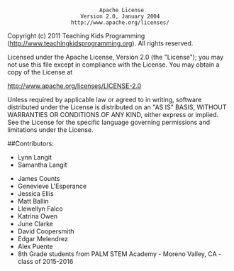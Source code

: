 								 Apache License
                           Version 2.0, January 2004
                        http://www.apache.org/licenses/
                        
Copyright (c) 2011 Teaching Kids Programming (http://www.teachingkidsprogramming.org).  All rights reserved.

Licensed under the Apache License, Version 2.0 (the "License"); you
may not use this file except in compliance with the License. You may
obtain a copy of the License at

http://www.apache.org/licenses/LICENSE-2.0

Unless required by applicable law or agreed to in writing, software
distributed under the License is distributed on an "AS IS" BASIS,
WITHOUT WARRANTIES OR CONDITIONS OF ANY KIND, either express or
implied. See the License for the specific language governing permissions
and limitations under the License.

##Contributors:
- Lynn Langit
- Samantha Langit
* James Counts
* Genevieve L'Esperance
* Jessica Ellis
* Matt Ballin
* Llewellyn Falco
* Katrina Owen
* June Clarke
* David Coopersmith
* Edgar Melendrez
* Alex Puente
* 8th Grade students from PALM STEM Academy - Moreno Valley, CA - class of 2015-2016
